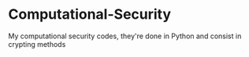 # Computational-Security
My computational security codes, they're done in Python and consist in crypting methods
